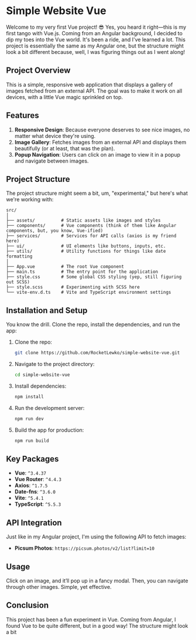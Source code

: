 # Simple Website Vue

Welcome to my very first Vue project! 😎
Yes, you heard it right—this is my first tango with Vue.js. Coming from an Angular background, I decided to dip my toes into the Vue world. It's been a ride, and I've learned a lot. This project is essentially the same as my Angular one, but the structure might look a bit different because, well, I was figuring things out as I went along!

## Project Overview

This is a simple, responsive web application that displays a gallery of images fetched from an external API. The goal was to make it work on all devices, with a little Vue magic sprinkled on top.

## Features

1. **Responsive Design**: Because everyone deserves to see nice images, no matter what device they're using.
2. **Image Gallery**: Fetches images from an external API and displays them beautifully (or at least, that was the plan).
3. **Popup Navigation**: Users can click on an image to view it in a popup and navigate between images.

## Project Structure

The project structure might seem a bit, um, "experimental," but here's what we're working with:

```plaintext
src/
│
├── assets/          # Static assets like images and styles
├── components/      # Vue components (think of them like Angular components, but, you know, Vue-ified)
├── services/        # Services for API calls (axios is my friend here)
├── ui/              # UI elements like buttons, inputs, etc.
├── utils/           # Utility functions for things like date formatting
│
├── App.vue          # The root Vue component
├── main.ts          # The entry point for the application
├── style.css        # Some global CSS styling (yep, still figuring out SCSS)
├── style.scss       # Experimenting with SCSS here
└── vite-env.d.ts    # Vite and TypeScript environment settings
```

## Installation and Setup

You know the drill. Clone the repo, install the dependencies, and run the app:

1. Clone the repo:
   ```bash
   git clone https://github.com/RocketLewko/simple-website-vue.git
   ```
2. Navigate to the project directory:
   ```bash
   cd simple-website-vue
   ```
3. Install dependencies:
   ```bash
   npm install
   ```
4. Run the development server:
   ```bash
   npm run dev
   ```
5. Build the app for production:
   ```bash
   npm run build
   ```

## Key Packages

- **Vue**: `^3.4.37`
- **Vue Router**: `^4.4.3`
- **Axios**: `^1.7.5`
- **Date-fns**: `^3.6.0`
- **Vite**: `^5.4.1`
- **TypeScript**: `^5.5.3`

## API Integration

Just like in my Angular project, I'm using the following API to fetch images:

- **Picsum Photos**: `https://picsum.photos/v2/list?limit=10`

## Usage

Click on an image, and it’ll pop up in a fancy modal. Then, you can navigate through other images. Simple, yet effective.

## Conclusion

This project has been a fun experiment in Vue. Coming from Angular, I found Vue to be quite different, but in a good way! The structure might look a bit
